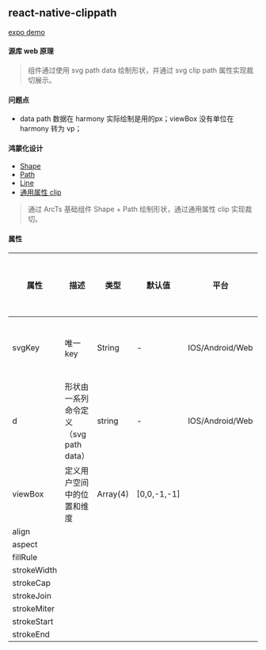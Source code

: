 ## react-native-clippath

[expo demo](https://snack.expo.dev/@fgang/react-native-clippathview-demo)
#### 源库 web 原理
> 组件通过使用 svg path data 绘制形状，并通过 svg clip path 属性实现裁切展示。

#### 问题点
- data path 数据在 harmony 实际绘制是用的px；viewBox 没有单位在 harmony 转为 vp；


#### 鸿蒙化设计 
- [Shape](https://developer.harmonyos.com/cn/docs/documentation/doc-references-V3/ts-drawing-components-shape-0000001428061768-V3)
- [Path](https://developer.harmonyos.com/cn/docs/documentation/doc-references-V3/ts-drawing-components-path-0000001477981225-V3)
- [Line](https://developer.harmonyos.com/cn/docs/documentation/doc-references-V3/ts-drawing-components-line-0000001478181437-V3)
- [通用属性 clip](https://developer.harmonyos.com/cn/docs/documentation/doc-references-V3/ts-universal-attributes-sharp-clipping-0000001477981173-V3)

> 通过 ArcTs 基础组件 Shape + Path 绘制形状，通过通用属性 clip 实现裁切。



#### 属性
| 属性    | 描述                                | 类型             | 默认值      | 平台            | 鸿蒙化说明 |
|---------|-----------------------------------|------------------|-------------|-----------------|------------|
| svgKey  | 唯一key                             | String           | -           | IOS/Android/Web | 同源库一致 |
| d       | 形状由一系列命令定义（svg path data） | string           | -           | IOS/Android/Web | 同源库一致 |
| viewBox | 定义用户空间中的位置和维度          | Array<Number>(4) | [0,0,-1,-1] |                 |            |
|align||||||
|aspect||||||
|fillRule||||||
|strokeWidth||||||
|strokeCap||||||
|strokeJoin||||||
|strokeMiter||||||
|strokeStart||||||
|strokeEnd||||||